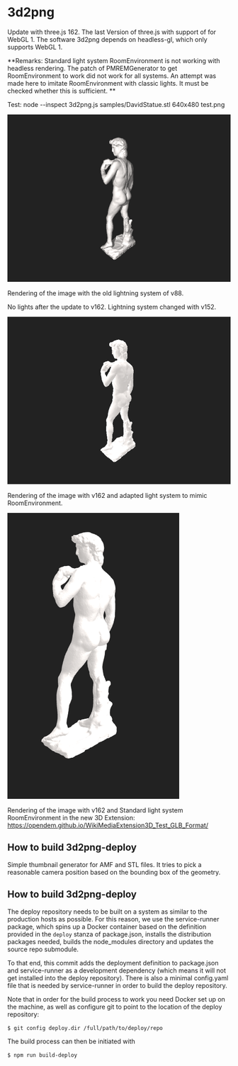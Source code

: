 # 3d2png

Update with three.js 162. The last Version of three.js with support of for WebGL 1. The software 3d2png depends on headless-gl, which only supports WebGL 1.

**Remarks: Standard light system RoomEnvironment is not working with headless rendering. The patch of PMREMGenerator to get RoomEnvironment to work did not work for all systems. An attempt was made here to imitate RoomEnvironment with classic lights. It must be checked whether this is sufficient. **

Test: node --inspect 3d2png.js samples/DavidStatue.stl 640x480 test.png

![DavidV88](samples/DavidStatue.png)

Rendering of the image with the old lightning system of v88.

No lights after the update to v162. Lightning system changed with v152.

![DavidV162](samples/DavidStatue_room_environment_like.png)

Rendering of the image with v162 and adapted light system to mimic RoomEnvironment.

![DavidV162](samples/DavidStatue_room_environment.PNG)

Rendering of the image with v162 and Standard light system RoomEnvironment in the new 3D Extension: https://opendem.github.io/WikiMediaExtension3D_Test_GLB_Format/


## How to build 3d2png-deploy

Simple thumbnail generator for AMF and STL files. It tries to pick a reasonable
camera position based on the bounding box of the geometry.

## How to build 3d2png-deploy

The deploy repository needs to be built on a system as similar to the
production hosts as possible. For this reason, we use the service-runner
package, which spins up a Docker container based on the definition
provided in the `deploy` stanza of package.json, installs the
distribution packages needed, builds the node_modules directory and
updates the source repo submodule.

To that end, this commit adds the deployment definition to package.json
and service-runner as a development dependency (which means it will not
get installed into the deploy repository). There is also a minimal
config.yaml file that is needed by service-runner in order to build the
deploy repository.

Note that in order for the build process to work you need Docker set up
on the machine, as well as configure git to point to the location of the
deploy repository:

    $ git config deploy.dir /full/path/to/deploy/repo

The build process can then be initiated with

    $ npm run build-deploy
